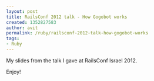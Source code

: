 ```yaml
---
layout: post
title: RailsConf 2012 talk - How Gogobot works
created: 1352827583
author: avit
permalink: /ruby/railsconf-2012-talk-how-gogobot-works
tags:
- Ruby
---
```

<p>My slides from the talk I gave at RailsConf Israel 2012.</p>




<p>Enjoy!</p>
